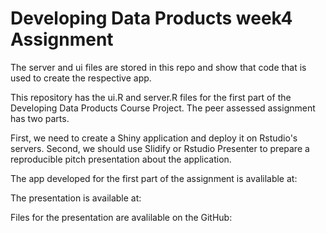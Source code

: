 # Developing Data Products week4 Assignment

The server and ui files are stored in this repo and show that code that is used to create the respective app.


This repository has the ui.R and server.R files for the first part of the Developing Data Products Course Project. 
The peer assessed assignment has two parts. 

First, we need to create a Shiny application and deploy it on Rstudio's servers. 
Second, we should use Slidify or Rstudio Presenter to prepare a reproducible pitch presentation about the application.

The app developed for the first part of the assignment is avalilable at: 

The presentation is available at: 

Files for the presentation are avalilable on the GitHub: 
